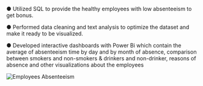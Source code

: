 ●	Utilized SQL to provide the healthy employees with low absenteeism to get bonus. 

●	Performed data cleaning and text analysis to optimize the dataset and make it ready to be visualized.

●	 Developed interactive dashboards with Power Bi which contain the average of absenteeism time by day and by month of absence, comparison between smokers and non-smokers & drinkers and non-drinker, reasons of absence and other visualizations about the employees  

![Employees Absenteeism](https://github.com/user-attachments/assets/c0807663-d424-45f3-acad-04d7560d5fba)

